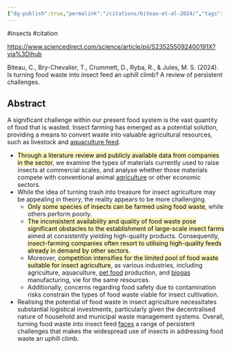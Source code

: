 ```yaml
---
{"dg-publish":true,"permalink":"/citations/biteau-et-al-2024/","tags":["#insects","#citation"],"created":"2025-10-23T17:42:44.728+01:00","updated":"2025-10-23T18:06:08.795+01:00"}
---
```


#insects #citation 

https://www.sciencedirect.com/science/article/pii/S235255092400191X?via%3Dihub

Biteau, C., Bry-Chevalier, T., Crummett, D., Ryba, R., & Jules, M. S. (2024). Is turning food waste into insect feed an uphill climb? A review of persistent challenges.

## Abstract

A significant challenge within our present food system is the vast quantity of food that is wasted. Insect farming has emerged as a potential solution, providing a means to convert waste into valuable agricultural resources, such as livestock and [aquaculture feed](https://www.sciencedirect.com/topics/agricultural-and-biological-sciences/aquaculture-feeds "Learn more about aquaculture feed from ScienceDirect's AI-generated Topic Pages"). 

- <mark style="background: #FFF3A3A6;">Through a literature review and publicly available data from companies in the sector</mark>, we examine the types of materials currently used to raise insects at commercial scales, and analyse whether those materials compete with conventional animal [agriculture](https://www.sciencedirect.com/topics/agricultural-and-biological-sciences/agricultural-science "Learn more about agriculture from ScienceDirect's AI-generated Topic Pages") or other economic sectors. 
- While the idea of turning trash into treasure for insect agriculture may be appealing in theory, the reality appears to be more challenging. 
	- <mark style="background: #FFF3A3A6;">Only some species of insects can be farmed using food waste</mark>, while others perform poorly. 
	- <mark style="background: #FFF3A3A6;">The inconsistent availability and quality of food waste pose significant obstacles to the establishment of large-scale insect farms</mark> aimed at consistently yielding high-quality products. Consequently, <mark style="background: #FFF3A3A6;">insect-farming companies often resort to utilising high-quality feeds already in demand by other sectors</mark>. 
	- Moreover, <mark style="background: #FFF3A3A6;">competition intensifies for the limited pool of food waste suitable for insect agriculture</mark>, as various industries, including agriculture, aquaculture, [pet food](https://www.sciencedirect.com/topics/agricultural-and-biological-sciences/pet-foods "Learn more about pet food from ScienceDirect's AI-generated Topic Pages") production, and [biogas](https://www.sciencedirect.com/topics/agricultural-and-biological-sciences/biogas "Learn more about biogas from ScienceDirect's AI-generated Topic Pages") manufacturing, vie for the same resources. 
	- Additionally, concerns regarding food safety due to contamination risks constrain the types of food waste viable for insect cultivation. 
- Realising the potential of food waste in insect agriculture necessitates substantial logistical investments, particularly given the decentralised nature of household and municipal waste management systems. Overall, turning food waste into insect feed [faces](https://www.sciencedirect.com/topics/agricultural-and-biological-sciences/face "Learn more about faces from ScienceDirect's AI-generated Topic Pages") a range of persistent challenges that makes the widespread use of insects in addressing food waste an uphill climb.